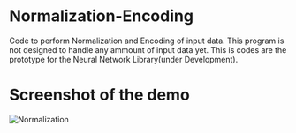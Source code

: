 # Normalization-Encoding
Code to perform Normalization and Encoding of input data.
This program is not designed to handle any ammount of input data yet. This is codes are the prototype for the Neural Network Library(under Development).

# Screenshot of the demo
![Normalization](https://user-images.githubusercontent.com/27717975/55750996-3ab8df80-5a62-11e9-83eb-138edad2752d.png)
